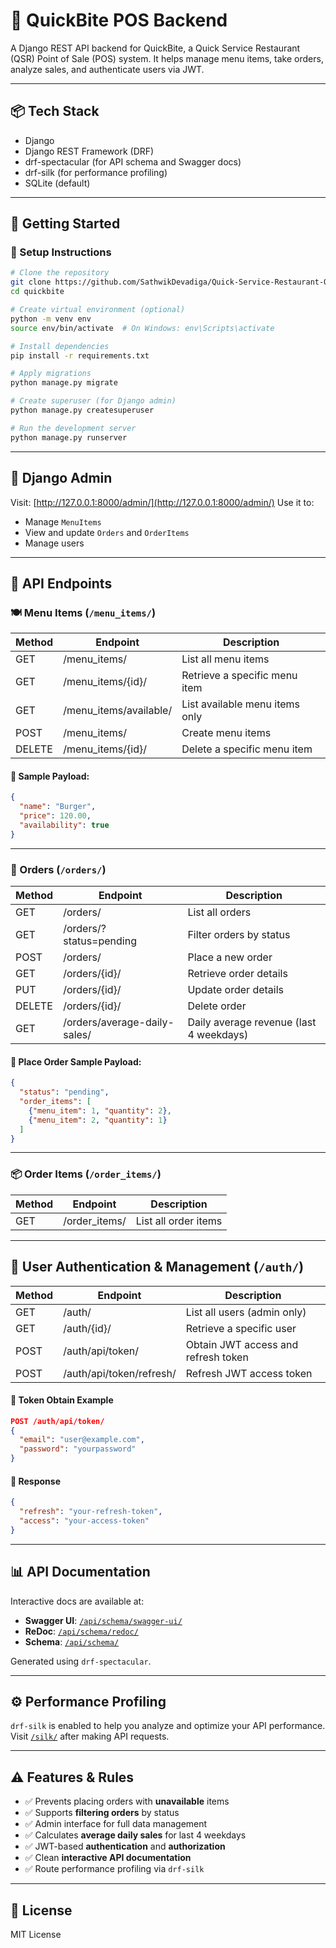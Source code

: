 # 🍔 QuickBite POS Backend

A Django REST API backend for QuickBite, a Quick Service Restaurant (QSR) Point of Sale (POS) system.
It helps manage menu items, take orders, analyze sales, and authenticate users via JWT.

---

## 📦 Tech Stack

* Django
* Django REST Framework (DRF)
* drf-spectacular (for API schema and Swagger docs)
* drf-silk (for performance profiling)
* SQLite (default)

---

## 🚀 Getting Started

### 🔧 Setup Instructions

```bash
# Clone the repository
git clone https://github.com/SathwikDevadiga/Quick-Service-Restaurant-QSR.git
cd quickbite

# Create virtual environment (optional)
python -m venv env
source env/bin/activate  # On Windows: env\Scripts\activate

# Install dependencies
pip install -r requirements.txt

# Apply migrations
python manage.py migrate

# Create superuser (for Django admin)
python manage.py createsuperuser

# Run the development server
python manage.py runserver
```

---

## 🔐 Django Admin

Visit: [http://127.0.0.1:8000/admin/](http://127.0.0.1:8000/admin/)
Use it to:

* Manage `MenuItems`
* View and update `Orders` and `OrderItems`
* Manage users

---

## 📖 API Endpoints

### 🍽️ Menu Items (`/menu_items/`)

| Method | Endpoint                | Description                    |
| ------ | ----------------------- | ------------------------------ |
| GET    | /menu\_items/           | List all menu items            |
| GET    | /menu\_items/{id}/      | Retrieve a specific menu item  |
| GET    | /menu\_items/available/ | List available menu items only |
| POST   | /menu\_items/           | Create menu items              |
| DELETE | /menu\_items/{id}/      | Delete a specific menu item    |

#### 🔁 Sample Payload:

```json
{
  "name": "Burger",
  "price": 120.00,
  "availability": true
}
```

---

### 🧾 Orders (`/orders/`)

| Method | Endpoint                     | Description                             |
| ------ | ---------------------------- | --------------------------------------- |
| GET    | /orders/                     | List all orders                         |
| GET    | /orders/?status=pending      | Filter orders by status                 |
| POST   | /orders/                     | Place a new order                       |
| GET    | /orders/{id}/                | Retrieve order details                  |
| PUT    | /orders/{id}/                | Update order details                    |
| DELETE | /orders/{id}/                | Delete order                            |
| GET    | /orders/average-daily-sales/ | Daily average revenue (last 4 weekdays) |

#### 🔁 Place Order Sample Payload:

```json
{
  "status": "pending",
  "order_items": [
    {"menu_item": 1, "quantity": 2},
    {"menu_item": 2, "quantity": 1}
  ]
}
```

---

### 📦 Order Items (`/order_items/`)

| Method | Endpoint       | Description          |
| ------ | -------------- | -------------------- |
| GET    | /order_items/ | List all order items |

---

## 👤 User Authentication & Management (`/auth/`)

| Method | Endpoint                 | Description                         |
| ------ | ------------------------ | ----------------------------------- |
| GET    | /auth/                   | List all users (admin only)         |
| GET    | /auth/{id}/              | Retrieve a specific user            |
| POST   | /auth/api/token/         | Obtain JWT access and refresh token |
| POST   | /auth/api/token/refresh/ | Refresh JWT access token            |

#### 🔐 Token Obtain Example

```json
POST /auth/api/token/
{
  "email": "user@example.com",
  "password": "yourpassword"
}
```

#### 🔁 Response

```json
{
  "refresh": "your-refresh-token",
  "access": "your-access-token"
}
```

---

## 📊 API Documentation

Interactive docs are available at:

* **Swagger UI**: [`/api/schema/swagger-ui/`](http://127.0.0.1:8000/api/schema/swagger-ui/)
* **ReDoc**: [`/api/schema/redoc/`](http://127.0.0.1:8000/api/schema/redoc/)
* **Schema**: [`/api/schema/`](http://127.0.0.1:8000/api/schema/)

Generated using `drf-spectacular`.

---

## ⚙️ Performance Profiling

`drf-silk` is enabled to help you analyze and optimize your API performance.
Visit [`/silk/`](http://127.0.0.1:8000/silk/) after making API requests.

---

## ⚠️ Features & Rules

* ✅ Prevents placing orders with **unavailable** items
* ✅ Supports **filtering orders** by status
* ✅ Admin interface for full data management
* ✅ Calculates **average daily sales** for last 4 weekdays
* ✅ JWT-based **authentication** and **authorization**
* ✅ Clean **interactive API documentation**
* ✅ Route performance profiling via `drf-silk`

---

## 📄 License

MIT License
